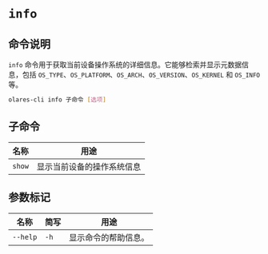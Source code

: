 # `info`

## 命令说明

`info` 命令用于获取当前设备操作系统的详细信息。它能够检索并显示元数据信息，包括 `OS_TYPE`、`OS_PLATFORM`、`OS_ARCH`、`OS_VERSION`、`OS_KERNEL` 和 `OS_INFO` 等。

```bash
olares-cli info 子命令 [选项]
```

## 子命令

| 名称     | 用途            |
|--------|---------------|
| `show` | 显示当前设备的操作系统信息 |

## 参数标记

| 名称	      | 简写   | 用途         |
|----------|------|------------|
| `--help` | `-h` | 显示命令的帮助信息。 |
